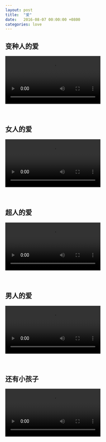 ```yaml
---
layout: post
title:  "爱"
date:   2016-08-07 00:00:00 +0800
categories: love
---
```


## 变种人的爱
<video src="http://7xv9qe.com1.z0.glb.clouddn.com/xman4.mp4" type="video/mpeg" controls="controls">
</video>
<br><br><br>

## 女人的爱
<video src="http://7xv9qe.com1.z0.glb.clouddn.com/WickerPark_Rose.mp4" type="video/mpeg" controls="controls">
</video>
<br><br><br>

## 超人的爱
<video src="http://7xv9qe.com1.z0.glb.clouddn.com/supergirl.mp4" type="video/mpeg" controls="controls">
</video>
<br><br><br>

## 男人的爱
<video src="http://7xv9qe.com1.z0.glb.clouddn.com/WickerPark.mp4" type="video/mpeg" controls="controls">
</video>
<br><br><br>

## 还有小孩子
<video src="http://7xv9qe.com1.z0.glb.clouddn.com/ThePatriot.mp4" type="video/mpeg" controls="controls">
</video>
